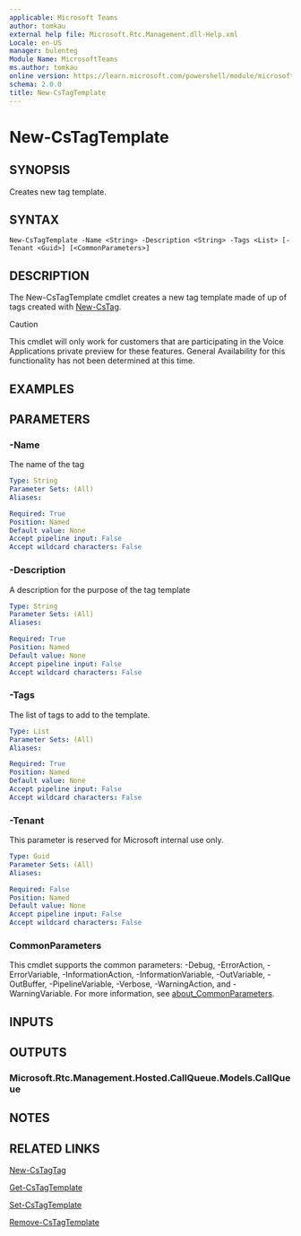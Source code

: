 ```yaml
---
applicable: Microsoft Teams
author: tomkau
external help file: Microsoft.Rtc.Management.dll-Help.xml
Locale: en-US
manager: bulenteg
Module Name: MicrosoftTeams
ms.author: tomkau
online version: https://learn.microsoft.com/powershell/module/microsoftteams/new-cstagtemplate
schema: 2.0.0
title: New-CsTagTemplate
---
```


# New-CsTagTemplate

## SYNOPSIS
Creates new tag template.

## SYNTAX
```
New-CsTagTemplate -Name <String> -Description <String> -Tags <List> [-Tenant <Guid>] [<CommonParameters>]
```

## DESCRIPTION
The New-CsTagTemplate cmdlet creates a new tag template made of up of tags created with [New-CsTag](New-CsTag.md). 

> [!CAUTION]
> This cmdlet will only work for customers that are participating in the Voice Applications private preview for these features. General Availability for this functionality has not been determined at this time.

## EXAMPLES



## PARAMETERS

### -Name
The name of the tag

```yaml
Type: String
Parameter Sets: (All)
Aliases:

Required: True
Position: Named
Default value: None
Accept pipeline input: False
Accept wildcard characters: False
```

### -Description
A description for the purpose of the tag template

```yaml
Type: String
Parameter Sets: (All)
Aliases:

Required: True
Position: Named
Default value: None
Accept pipeline input: False
Accept wildcard characters: False
```

### -Tags
The list of tags to add to the template.

```yaml
Type: List
Parameter Sets: (All)
Aliases:

Required: True
Position: Named
Default value: None
Accept pipeline input: False
Accept wildcard characters: False
```

### -Tenant
This parameter is reserved for Microsoft internal use only.

```yaml
Type: Guid
Parameter Sets: (All)
Aliases:

Required: False
Position: Named
Default value: None
Accept pipeline input: False
Accept wildcard characters: False
```

### CommonParameters
This cmdlet supports the common parameters: -Debug, -ErrorAction, -ErrorVariable, -InformationAction, -InformationVariable, -OutVariable, -OutBuffer, -PipelineVariable, -Verbose, -WarningAction, and -WarningVariable. For more information, see [about_CommonParameters](https://go.microsoft.com/fwlink/?LinkID=113216).

## INPUTS

## OUTPUTS

### Microsoft.Rtc.Management.Hosted.CallQueue.Models.CallQueue

## NOTES

## RELATED LINKS

[New-CsTagTag](New-CsTag.md)

[Get-CsTagTemplate](Get-CsTagTemplate.md)

[Set-CsTagTemplate](Set-CsTagTemplate.md)

[Remove-CsTagTemplate](Remove-CsTagTemplate.md)

